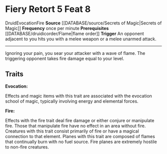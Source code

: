 ﻿---
actions: '[reaction]'
element: Fire
feat: Fiery Retort
frequency: once per minute
id: '2977'
level: '8'
name: Fiery Retort
prerequisite: '[[DATABASE/druidicorder/Flame|flame order]]'
rarity: Common
school: Evocation
source: '[[DATABASE/source/Secrets of Magic|Secrets of Magic]]'
trait:
- '[[DATABASE/trait/Druid|Druid]]'
- '[[DATABASE/trait/Evocation|Evocation]]'
- '[[DATABASE/trait/Fire|Fire]]'
trigger: An opponent adjacent to you hits you with a melee weapon or a melee [[DATABASE/trait/Unarmed|unarmed]]
  attack.
type: Feat

---
# Fiery Retort <span class="action-icon">5</span> <span class="item-type">Feat 8</span>

<span class="item-trait">Druid</span><span class="item-trait">Evocation</span><span class="item-trait">Fire</span>
**Source** [[DATABASE/source/Secrets of Magic|Secrets of Magic]] 
**Frequency** once per minute
**Prerequisites** [[DATABASE/druidicorder/Flame|flame order]]
**Trigger** An opponent adjacent to you hits you with a melee weapon or a melee unarmed attack.

---
Ignoring your pain, you sear your attacker with a wave of flame. The triggering opponent takes fire damage equal to your level.

## Traits

**Evocation:**

Effects and magic items with this trait are associated with the evocation school of magic, typically involving energy and elemental forces.

**Fire:**

Effects with the fire trait deal fire damage or either conjure or manipulate fire. Those that manipulate fire have no effect in an area without fire. Creatures with this trait consist primarily of fire or have a magical connection to that element. Planes with this trait are composed of flames that continually burn with no fuel source. Fire planes are extremely hostile to non-fire creatures.